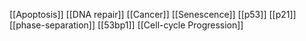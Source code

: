 [[Apoptosis]]
[[DNA repair]]
[[Cancer]]
[[Senescence]]
[[p53]]
[[p21]]
[[phase-separation]]
[[53bp1]]
[[Cell-cycle Progression]]
